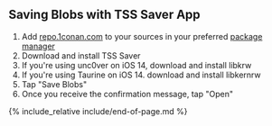 ## Saving Blobs with TSS Saver App

1. Add [repo.1conan.com](https://repo.1conan.com/) to your sources in your preferred [package manager](package-managers)
1. Download and install TSS Saver
1. If you're using unc0ver on iOS 14, download and install libkrw
1. If you're using Taurine on iOS 14. download and install libkernrw
1. Tap "Save Blobs"
1. Once you receive the confirmation message, tap "Open"

{% include_relative include/end-of-page.md %}
